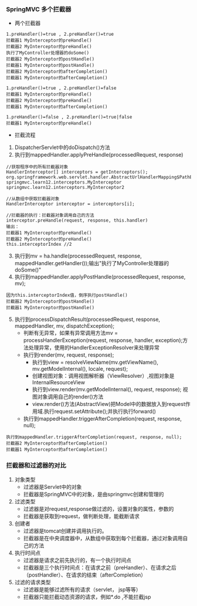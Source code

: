 ### SpringMVC 多个拦截器
* 两个拦截器  
```
1.preHandler()=true , 2.preHandler()=true
拦截器1 MyInterceptor的preHandle()
拦截器2 MyInterceptor的preHandle()
执行了MyController处理器的doSome()
拦截器2 MyInterceptor的postHandle() 
拦截器1 MyInterceptor的postHandle() 
拦截器2 MyInterceptor的afterCompletion()
拦截器1 MyInterceptor的afterCompletion()

1.preHandler()=true , 2.preHandler()=false
拦截器1 MyInterceptor的preHandle()
拦截器2 MyInterceptor的preHandle()
拦截器1 MyInterceptor的afterCompletion()

1.preHandler()=false , 2.preHandler()=true|false
拦截器1 MyInterceptor的preHandle()
```
* 拦截流程
1. DispatcherServlet中的doDispatch()方法
2. 执行到mappedHandler.applyPreHandle(processedRequest, response)
```
//获取程序中的所有拦截器对象
HandlerInterceptor[] interceptors = getInterceptors();
org.springframework.web.servlet.handler.AbstractUrlHandlerMapping$PathExposingHandlerInterceptor
springmvc.learn12.interceptors.MyInterceptor
springmvc.learn12.interceptors.MyInterceptor2

//从数组中获取拦截器对象
HandlerInterceptor interceptor = interceptors[i];

//拦截器的执行：拦截器对象调用自己的方法
interceptor.preHandle(request, response, this.handler)
输出：
拦截器1 MyInterceptor的preHandle()
拦截器2 MyInterceptor的preHandle()
this.interceptorIndex //2
```
3. 执行到mv = ha.handle(processedRequest, response, mappedHandler.getHandler());输出"执行了MyController处理器的doSome()"
4. 执行到mappedHandler.applyPostHandle(processedRequest, response, mv);
```
因为this.interceptorIndex值，倒序执行postHandle()
拦截器2 MyInterceptor的postHandle()
拦截器1 MyInterceptor的postHandle()
```
5. 执行到processDispatchResult(processedRequest, response, mappedHandler, mv, dispatchException);
    * 判断有无异常，如果有异常调用方法mv = processHandlerException(request, response, handler, exception);方法处理异常，使用的HandlerExceptionResolver来处理异常
    * 执行到render(mv, request, response);
        * 执行到view = resolveViewName(mv.getViewName(), mv.getModelInternal(), locale, request);
        * 创建视图对象：调用视图解析器（ViewResolver）,视图对象是InternalResourceView
        * 执行到view.render(mv.getModelInternal(), request, response); 视图对象调用自己的render()方法
        * view.render()方法(AbstractView)把Model中的数据放入到request作用域.执行request.setAttribute();并执行执行forward()
    * 执行到mappedHandler.triggerAfterCompletion(request, response, null);
```
执行到mappedHandler.triggerAfterCompletion(request, response, null);
拦截器2 MyInterceptor的afterCompletion()
拦截器1 MyInterceptor的afterCompletion()
```
### 拦截器和过滤器的对比
1. 对象类型
   * 过滤器是Servlet中的对象
   * 拦截器是SpringMVC中的对象，是由springmvc创建和管理的
2. 过滤类型
   * 过滤器是对request,response做过滤的，设置对象的属性，参数的
   * 拦截器是获取到request，做判断处理，能截断请求 
3. 创建者
   * 过滤器是tomcat创建并调用执行的。
   * 拦截器是在中央调度器中，从数组中获取到每个拦截器，通过对象调用自己的方法
4. 执行时间点
   * 过滤器是请求之前先执行的，有一个执行时间点
   * 拦截器是三个执行时间点：在请求之前（preHandler）、在请求之后（postHandler）、在请求的结束（afterCompletion）
5. 过滤的请求类型   
   * 过滤器是能够过滤所有的请求（servlet， jsp等等）
   * 拦截器只能拦截动态资源的请求，例如*.do ,不能拦截jsp